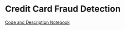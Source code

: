# Credit Card Fraud Detection

[Code and Description Notebook](https://github.com/aplusk23/fraudproject/blob/master/Credit%20Card%20Fraud%20Detection%20Project.ipynb)
